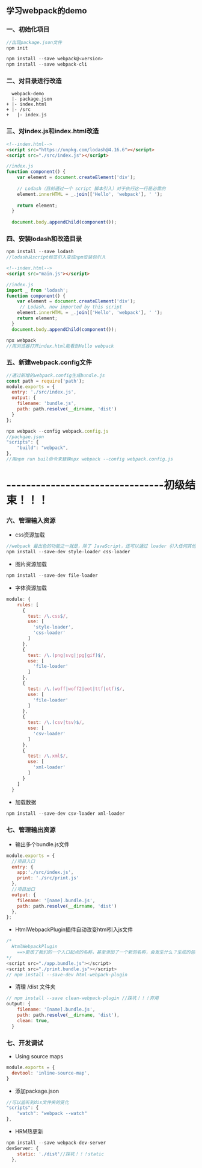 ## 学习webpack的demo

### 一、初始化项目
```js
//出现package.json文件
npm init

npm install --save webpack@<version>
npm install --save webpack-cli
```
### 二、对目录进行改造
```
  webpack-demo
  |- package.json
+ |- index.html
+ |- /src
+   |- index.js
```
### 三、对index.js和index.html改造
```html
<!--index.html-->
<script src="https://unpkg.com/lodash@4.16.6"></script>
<script src="./src/index.js"></script>

```
```js
//index.js
function component() {
    var element = document.createElement('div');
  
    // Lodash（目前通过一个 script 脚本引入）对于执行这一行是必需的
    element.innerHTML = _.join(['Hello', 'webpack'], ' ');
  
    return element;
  }
  
  document.body.appendChild(component());
```
### 四、安装lodash和改造目录
```js
npm install --save lodash
//lodash从script标签引入变成npm安装包引入
```
```html
<!--index.html-->
<script src="main.js"></script>

```
```js
//index.js
import _ from 'lodash';
function component() {
    var element = document.createElement('div');
     // Lodash, now imported by this script
    element.innerHTML = _.join(['Hello', 'webpack'], ' ');
    return element;
  }
  document.body.appendChild(component());
```
```js
npx webpack
//用浏览器打开index.html能看到Hello webpack
```

### 五、新建webpack.config文件
```js
//通过新增的webpack.config生成bundle.js
const path = require('path');
module.exports = {
  entry: './src/index.js',
  output: {
    filename: 'bundle.js',
    path: path.resolve(__dirname, 'dist')
  }
};
```
```js
npx webpack --config webpack.config.js
//packgae.json
"scripts": {
    "build": "webpack",
},
//用npm run buil命令来替换npx webpack --config webpack.config.js
```

# --------------------------------初级结束！！！

### 六、管理输入资源
+ css资源加载
```js
//webpack 最出色的功能之一就是，除了 JavaScript，还可以通过 loader 引入任何其他类型的文件。
npm install --save-dev style-loader css-loader

```
+ 图片资源加载
```js
npm install --save-dev file-loader
```
+ 字体资源加载
```js
module: {
    rules: [
      {
        test: /\.css$/,
        use: [
          'style-loader',
          'css-loader'
        ]
      },
      {
        test: /\.(png|svg|jpg|gif)$/,
        use: [
          'file-loader'
        ]
      },
      {
        test: /\.(woff|woff2|eot|ttf|otf)$/,
        use: [
          'file-loader'
        ]
      },
      {
        test: /\.(csv|tsv)$/,
        use: [
          'csv-loader'
        ]
      },
      {
        test: /\.xml$/,
        use: [
          'xml-loader'
        ]
      }
    ]
  }
```
+ 加载数据
```js
npm install --save-dev csv-loader xml-loader
```

### 七、管理输出资源
+ 输出多个bundle.js文件
```js
module.exports = {
  //项目入口
  entry: {
    app:'./src/index.js',
    print: './src/print.js'
  },
  //项目出口
  output: {
    filename: '[name].bundle.js',
    path: path.resolve(__dirname, 'dist')
  },
};
```
+ HtmlWebpackPlugin插件自动改变html引入js文件
```js
/*
  HtmlWebpackPlugin
    ==>更改了我们的一个入口起点的名称，甚至添加了一个新的名称，会发生什么？生成的包将被重命名在一个构建中，但是我们的index.html文件仍然会引用旧的名字。
*/
<script src="./app.bundle.js"></script>
<script src="./print.bundle.js"></script>
// npm install --save-dev html-webpack-plugin
```
+ 清理 /dist 文件夹
```js
// npm install --save clean-webpack-plugin //踩坑！！！弃用
output: {
    filename: '[name].bundle.js',
    path: path.resolve(__dirname, 'dist'),
    clean: true,
  }
```
### 七、开发调试
+ Using source maps
```js
module.exports = {
  devtool: 'inline-source-map',
}
```
+ 添加package.json
```js
//可以监听到dis文件夹的变化
"scripts": {
    "watch": "webpack --watch"
},
```
+ HRM热更新
```js
npm install --save webpack-dev-server
devServer: {
    static: './dist'//踩坑！！！static
  },
```